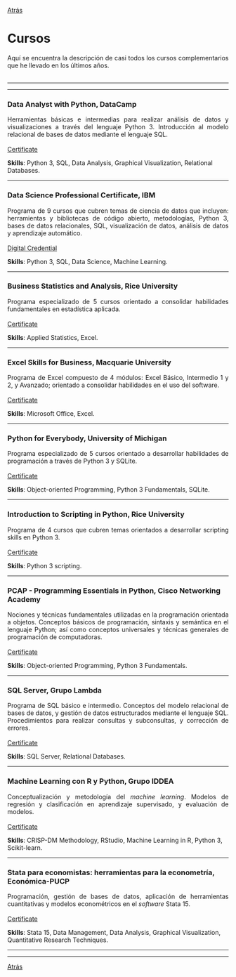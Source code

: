 [Atrás](https://drodrigo96.github.io/)

# Cursos
<p align="justify">Aquí se encuentra la descripción de casi todos los cursos complementarios que he llevado en los últimos años.
<br><br>

</p>

---
---

### Data Analyst with Python, DataCamp
<!--<img src="images/LogoDatacamp.png?raw=true" width="250" height="56" />-->
<p align="justify">Herramientas básicas e intermedias para realizar análisis de datos y visualizaciones a través del lenguaje Python 3. Introducción al modelo relacional de bases de datos mediante el lenguaje SQL.
<br><br>
<a href="https://www.datacamp.com/statement-of-accomplishment/track/15c50a96dbd786af000f16fdce3a19472b584101" target="_blank">Certificate</a>
</p>

**Skills**: Python 3, SQL, Data Analysis, Graphical Visualization, Relational Databases.

---

### Data Science Professional Certificate, IBM <!--[(detalle de cursos)](https://drodrigo96.github.io/ibmcourses_page)}%-->
<!--<img src="images/LogoIBM.png?raw=true" width="140" height="56" />-->
<p align="justify">Programa de 9 cursos que cubren temas de ciencia de datos que incluyen: herramientas y bibliotecas de código abierto, metodologías, Python 3, bases de datos relacionales, SQL, visualización de datos, análisis de datos y aprendizaje automático.
<br><br>
<a href="https://www.youracclaim.com/badges/5ed4c314-da67-4353-b7d2-3b21ae894782" target="_blank">Digital Credential</a>
</p>

**Skills**: Python 3, SQL, Data Science, Machine Learning. 

---

### Business Statistics and Analysis, Rice University
<!--<img src="images/LogoRice.png?raw=true" width="190" height="77" />-->
<p align="justify">Programa especializado de 5 cursos orientado a consolidar habilidades fundamentales en estadística aplicada.
<br><br>
<a href="https://coursera.org/share/52263eba03e777ad086493ed69623562" target="_blank">Certificate</a>
</p>

**Skills**: Applied Statistics, Excel.

---

### Excel Skills for Business, Macquarie University
<!--<img src="images/LogoMacU.png?raw=true" width="115" height="92" />-->
<p align="justify">Programa de Excel compuesto de 4 módulos: Excel Básico, Intermedio 1 y 2, y Avanzado; orientado a consolidar habilidades en el uso del software.
<br><br>
<a href="https://coursera.org/share/8da6d099b0423f6e02d1e4489c691608" target="_blank">Certificate</a>
</p>

**Skills**: Microsoft Office, Excel.

---

### Python for Everybody, University of Michigan
<!--<img src="images/LogoMichigan.png?raw=true" width="220" height="60" />-->
<p align="justify">Programa especializado de 5 cursos orientado a desarrollar habilidades de programación a través de Python 3 y SQLite. 
<br><br>
<a href="https://coursera.org/share/ed6fb4d2ac1636521941cc22e5e6b6ef" target="_blank">Certificate</a>
</p>

**Skills**: Object-oriented Programming, Python 3 Fundamentals, SQLite.

---

### Introduction to Scripting in Python, Rice University
<!--<img src="images/LogoRice.png?raw=true" width="190" height="77" />-->
<p align="justify">Programa de 4 cursos que cubren temas orientados a desarrollar scripting skills en Python 3.
<br><br>
<a href="https://coursera.org/share/ef6b60ef55ba867981ca21d4bc06c352" target="_blank">Certificate</a>
</p>

**Skills**: Python 3 scripting.

---

### PCAP - Programming Essentials in Python, Cisco Networking Academy
<!--<img src="images/LogoCisco.png?raw=true" width="140" height="70" />-->
<p align="justify">Nociones y técnicas fundamentales utilizadas en la programación orientada a objetos. Conceptos básicos de programación, sintaxis y semántica en el lenguaje Python; así como conceptos universales y técnicas generales de programación de computadoras.
<br><br>
<a href="https://drodrigo96.github.io/pdf/12.%20030620ENPCAPF.pdf" target="_blank">Certificate</a>
</p>

**Skills**: Object-oriented Programming, Python 3 Fundamentals.

---

### SQL Server, Grupo Lambda
<!--<img src="images/LogoLambda.png?raw=true" width="210" height="50" />-->
<p align="justify">Programa de SQL básico e intermedio. Conceptos del modelo relacional de bases de datos, y gestión de datos estructurados mediante el lenguaje SQL. Procedimientos para realizar consultas y subconsultas, y corrección de errores.
<br><br>
<a href="https://drodrigo96.github.io/pdf/13.%20100820SQLS.pdf" target="_blank">Certificate</a>
</p>

**Skills**: SQL Server, Relational Databases.

---

### Machine Learning con R y Python, Grupo IDDEA
<!--<img src="images/LogoIddea.png?raw=true"/>-->
<p align="justify">Conceptualización y metodología del <i>machine learning</i>. Modelos de regresión y clasificación en aprendizaje supervisado, y evaluación de modelos.
<br><br>
<a href="https://drodrigo96.github.io/pdf/10.%20180420MLIDDEA.pdf" target="_blank">Certificate</a> 
</p>

**Skills**: CRISP-DM Methodology, RStudio, Machine Learning in R, Python 3, Scikit-learn.

---

### Stata para economistas: herramientas para la econometría, Económica-PUCP
<!--<img src="images/LogoEconomica.png?raw=true" width="100" height="100" />-->
<p align="justify">Programación, gestión de bases de datos, aplicación de herramientas cuantitativas y modelos econométricos en el <i>software</i> Stata 15.
<br><br>
<a href="https://drodrigo96.github.io/pdf/11.%20250519SPE.pdf" target="_blank">Certificate</a>  
</p>

**Skills**: Stata 15, Data Management, Data Analysis, Graphical Visualization, Quantitative Research Techniques.

---
---

[Atrás](https://drodrigo96.github.io/)
